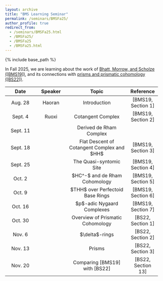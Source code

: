 ```yaml
---
layout: archive
title: "BMS Learning Seminar"
permalink: /seminars/BMSFa25/
author_profile: true
redirect_from:
  - /seminars/BMSFa25.html
  - /BMSFa25/
  - /BMSFa25
  - /BMSFa25.html
---
```

{% include base_path %}

In Fall 2025, we are learning about the work of [Bhatt, Morrow, and Scholze ([BMS19])](https://people.mpim-bonn.mpg.de/scholze/bms2.pdf), and its connections with [prisms and prismatic cohomology ([BS22])](https://www.math.uni-bonn.de/people/scholze/prisms.pdf). 

<table>
    <thead>
        <tr>
            <th style="text-align:center">Date</th>
            <th style="text-align:center">Speaker</th>
            <th style="text-align:center">Topic</th>
            <th style="text-align:center">Reference</th>
        </tr>
    </thead>
    <tbody style="text-align:center">
        <tr>
            <td style="width: 20%">Aug. 28</td>
            <td style="width: 20%">Haoran</td>
            <td style="width: 40%">Introduction</td>
            <td style="width: 20%">[BMS19, Section 1]</td>
        </tr>
        <tr>
            <td>Sept. 4</td>
            <td>Ruoxi</td>
            <td>Cotangent Complex</td>
            <td>[BMS19, Section 2]</td>
        </tr>
        <tr>
            <td>Sept. 11</td>
            <td></td>
            <td>Derived de Rham Complex</td>
            <td></td>
        </tr>
        <tr>
            <td>Sept. 18</td>
            <td></td>
            <td>Flat Descent of Cotangent Complex and $HH$</td>
            <td>[BMS19, Section 3]</td>
        </tr>
        <tr>
            <td>Sept. 25</td>
            <td></td>
            <td>The Quasi-syntomic Site</td>
            <td>[BMS19, Section 4]</td>
        </tr>
        <tr>
            <td>Oct. 2</td>
            <td></td>
            <td>$HC^-$ and de Rham Cohomology</td>
            <td>[BMS19, Section 5]</td>
        </tr>
        <tr>
            <td>Oct. 9</td>
            <td></td>
            <td>$THH$ over Perfectoid Base Rings</td>
            <td>[BMS19, Section 6]</td>
        </tr>
        <tr>
            <td>Oct. 16</td>
            <td></td>
            <td>$p$-adic Nygaard Complexes</td>
            <td>[BMS19, Section 7]</td>
        </tr>
        <tr>
            <td>Oct. 30</td>
            <td></td>
            <td>Overview of Prismatic Cohomology</td>
            <td>[BS22, Section 1]</td>
        </tr>
        <tr>
            <td>Nov. 6</td>
            <td></td>
            <td>$\delta$-rings</td>
            <td>[BS22, Section 2]</td>
        </tr>
        <tr>
            <td>Nov. 13</td>
            <td></td>
            <td>Prisms</td>
            <td>[BS22, Section 3]</td>
        </tr>
        <tr>
            <td>Nov. 20</td>
            <td></td>
            <td>Comparing [BMS19] with [BS22]</td>
            <td>[BS22, Section 13]</td>
        </tr>
    </tbody>
</table>
